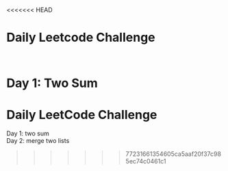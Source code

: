 <<<<<<< HEAD
# Daily Leetcode Challenge
\
Day 1: Two Sum
=======
# Daily LeetCode Challenge
Day 1: two sum\
Day 2: merge two lists
>>>>>>> 77231661354605ca5aaf20f37c985ec74c0461c1
